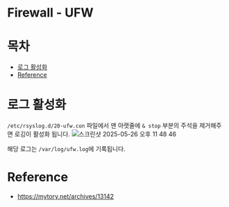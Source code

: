 # Firewall - UFW

# 목차

- [로그 활성화](#로그-활성화)
- [Reference](#reference)

# 로그 활성화
`/etc/rsyslog.d/20-ufw.con` 파일에서 맨 아랫줄에 `& stop` 부분의 주석을 제거해주면 로깅이 활성화 됩니다.
![스크린샷 2025-05-26 오후 11 48 46](https://github.com/user-attachments/assets/941252d1-91a2-4e0b-a4e1-5381fd6ceaf9)

해당 로그는 `/var/log/ufw.log`에 기록됩니다.

# Reference

- https://mytory.net/archives/13142
